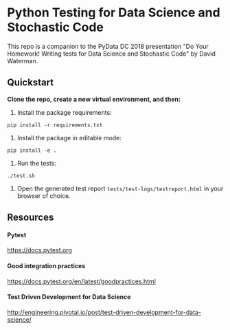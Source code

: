 # Python Testing for Data Science and Stochastic Code

This repo is a companion to the PyData DC 2018 presentation "Do Your Homework! Writing tests for Data Science and Stochastic Code" by David Waterman.

## Quickstart
**Clone the repo, create a new virtual environment, and then:**
 
1. Install the package requirements:

`pip install -r requirements.txt`

1. Install the package in editable mode:

`pip install -e .`

1. Run the tests:

`./test.sh`

1. Open the generated test report `tests/test-logs/testreport.html` in your browser of choice.

## Resources

#### Pytest
https://docs.pytest.org
 
#### Good integration practices
https://docs.pytest.org/en/latest/goodpractices.html
 
#### Test Driven Development for Data Science
http://engineering.pivotal.io/post/test-driven-development-for-data-science/